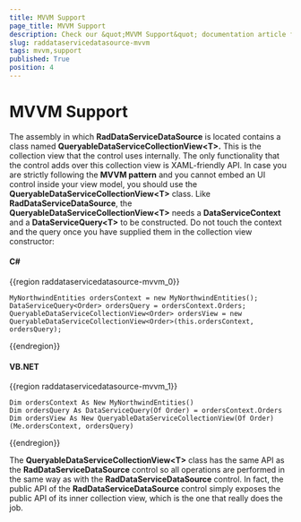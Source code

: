 ```yaml
---
title: MVVM Support
page_title: MVVM Support
description: Check our &quot;MVVM Support&quot; documentation article for the RadDataServiceDataSource WPF control.
slug: raddataservicedatasource-mvvm
tags: mvvm,support
published: True
position: 4
---
```


# MVVM Support

The assembly in which __RadDataServiceDataSource__ is located contains a class named __QueryableDataServiceCollectionView&lt;T&gt;.__ This is the collection view that the control uses internally. The only functionality that the control adds over this collection view is XAML-friendly API. In case you are strictly following the __MVVM pattern__ and you cannot embed an UI control inside your view model, you should use the __QueryableDataServiceCollectionView&lt;T&gt;__ class. Like __RadDataServiceDataSource__, the __QueryableDataServiceCollectionView&lt;T&gt;__ needs a __DataServiceContext__ and a __DataServiceQuery&lt;T&gt;__ to be constructed. Do not touch the context and the query once you have supplied them in the collection view constructor:

#### __C#__

{{region raddataservicedatasource-mvvm_0}}

	MyNorthwindEntities ordersContext = new MyNorthwindEntities();
	DataServiceQuery<Order> ordersQuery = ordersContext.Orders;
	QueryableDataServiceCollectionView<Order> ordersView = new QueryableDataServiceCollectionView<Order>(this.ordersContext, ordersQuery);
{{endregion}}

#### __VB.NET__

{{region raddataservicedatasource-mvvm_1}}

	Dim ordersContext As New MyNorthwindEntities()
	Dim ordersQuery As DataServiceQuery(Of Order) = ordersContext.Orders
	Dim ordersView As New QueryableDataServiceCollectionView(Of Order)(Me.ordersContext, ordersQuery)
{{endregion}}

The __QueryableDataServiceCollectionView&lt;T&gt;__ class has the same API as the __RadDataServiceDataSource__ control so all operations are performed in the same way as with the __RadDataServiceDataSource__ control. In fact, the public API of the __RadDataServiceDataSource__ control simply exposes the public API of its inner collection view, which is the one that really does the job.